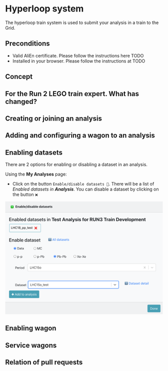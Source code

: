 # Hyperloop system

The hyperloop train system is used to submit your analysis in a train to the Grid.

## Preconditions

* Valid AliEn certificate. Please follow the instructions here TODO
* Installed in your browser. Please follow the instructions at TODO

## Concept

## For the Run 2 LEGO train expert. What has changed?

## Creating or joining an analysis

## Adding and configuring a wagon to an analysis

## Enabling datasets
There are 2 options for enabling or disabling a dataset in an analysis. 

Using the **My Analyses** page:

* Click on the button `Enable/disable datasets 📝`. 
There will be a list of _Enabled datasets in **Analysis**_. You can disable a dataset by clicking on the button `❌`

![](/enabledisableDatasets.png)

## Enabling wagon

## Service wagons

## Relation of pull requests

